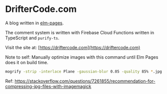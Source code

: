 # DrifterCode.com

A blog written in [elm-pages](https://github.com/dillonkearns/elm-pages).

The comment system is written with Firebase Cloud Functions written in TypeScript and `purify-ts`.

Visit the site at: [https://driftercode.com](https://driftercode.com)

Note to self: Manually optimize images with this command until Elm Pages does it on build time.

```bash
mogrify -strip -interlace Plane -gaussian-blur 0.05 -quality 85% *.jpg
```

Ref: https://stackoverflow.com/questions/7261855/recommendation-for-compressing-jpg-files-with-imagemagick
